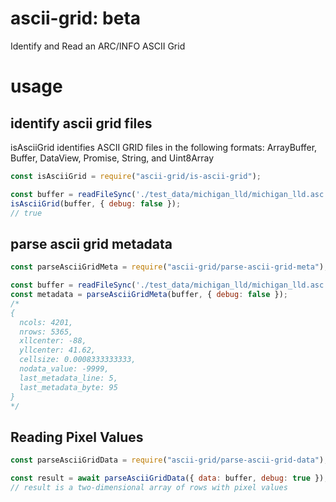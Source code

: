 # ascii-grid: beta
Identify and Read an ARC/INFO ASCII Grid

# usage
## identify ascii grid files
isAsciiGrid identifies ASCII GRID files in the following formats: ArrayBuffer, Buffer, DataView, Promise, String, and Uint8Array
```javascript
const isAsciiGrid = require("ascii-grid/is-ascii-grid");

const buffer = readFileSync('./test_data/michigan_lld/michigan_lld.asc');
isAsciiGrid(buffer, { debug: false });
// true
```

## parse ascii grid metadata
```javascript
const parseAsciiGridMeta = require("ascii-grid/parse-ascii-grid-meta");

const buffer = readFileSync('./test_data/michigan_lld/michigan_lld.asc');
const metadata = parseAsciiGridMeta(buffer, { debug: false });
/*
{
  ncols: 4201,
  nrows: 5365,
  xllcenter: -88,
  yllcenter: 41.62,
  cellsize: 0.0008333333333,
  nodata_value: -9999,
  last_metadata_line: 5,
  last_metadata_byte: 95
}
*/
```

## Reading Pixel Values
```javascript
const parseAsciiGridData = require("ascii-grid/parse-ascii-grid-data");

const result = await parseAsciiGridData({ data: buffer, debug: true });
// result is a two-dimensional array of rows with pixel values
```